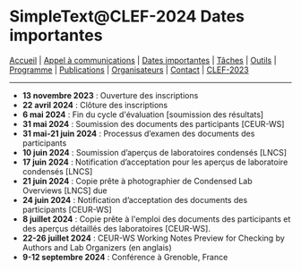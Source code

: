 # SimpleText@CLEF-2024 Dates importantes

[Accueil](./) | [Appel à communications](../en/CFP.md) | [Dates importantes](../en/dates.md) | [Tâches](../en/tasks.md) | [Outils](../en/tools.md) | [Programme](../en/program.md) | [Publications](../en/publications.md) | [Organisateurs](../en/organizers.md) | [Contact](../en/contact.md) | [CLEF-2023](https://simpletext-project.com/2023/clef/)

---

* **13 novembre 2023** : Ouverture des inscriptions
* **22 avril 2024** : Clôture des inscriptions
* **6 mai 2024** : Fin du cycle d'évaluation \[soumission des résultats]
* **31 mai 2024** : Soumission des documents des participants \[CEUR-WS]
* **31 mai-21 juin 2024** : Processus d’examen des documents des participants
* **10 juin 2024** : Soumission d’aperçus de laboratoires condensés \[LNCS]
* **17 juin 2024** : Notification d’acceptation pour les aperçus de laboratoire condensés \[LNCS]
* **21 juin 2024** : Copie prête à photographier de Condensed Lab Overviews \[LNCS] due
* **24 juin 2024** : Notification d’acceptation des documents des participants \[CEUR-WS]
* **8 juillet 2024** : Copie prête à l'emploi des documents des participants et des aperçus détaillés des laboratoires \[CEUR-WS].
* **22-26 juillet 2024** : CEUR-WS Working Notes Preview for Checking by Authors and Lab Organizers (en anglais)
* **9-12 septembre 2024** : Conférence à Grenoble, France
